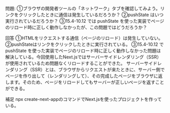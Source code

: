 問題:
①ブラウザの開発者ツールの「ネットワーク」タブを確認してみよう。リンクをクリックしたときに通信は発生しているだろうか？
②pushState はいつ実行されているだろうか？
③15.4-10.12 では pushState を使った実装でページのリロード時に正しく動作しなかったが、この問題ではどうだろうか？

回答
①HTMLをリクエストする通信（ページのリロード）は発生していない。
②pushStateはリンクをクリックしたときに実行されている。
③15.4-10.12 でpushState を使った実装でページのリロード時に正しく動作しなかった問題は解決している。今回使用したNext.jsではサーバーサイドレンダリング（SSR）が使用されているため問題なくリロードすることができた。
サーバーサイドレンダリング（SSR）とは、ブラウザからリクエストが来たときに、サーバー側でページを作り出して（レンダリングして）、その完成したページをブラウザに返します。そのため、ページをリロードしてもサーバーが正しいページを返すことができる。

補足
npx create-next-appのコマンドでNext.jsを使ったプロジェクトを作っている。